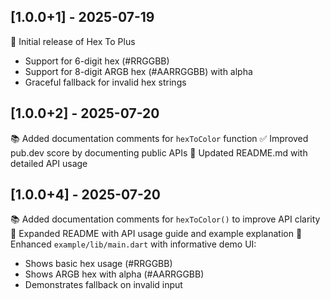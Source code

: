 ## [1.0.0+1] - 2025-07-19

🎉 Initial release of Hex To Plus

- Support for 6-digit hex (#RRGGBB)
- Support for 8-digit ARGB hex (#AARRGGBB) with alpha
- Graceful fallback for invalid hex strings

## [1.0.0+2] - 2025-07-20

📚 Added documentation comments for `hexToColor` function
✅ Improved pub.dev score by documenting public APIs
📖 Updated README.md with detailed API usage

## [1.0.0+4] - 2025-07-20

📚 Added documentation comments for `hexToColor()` to improve API clarity
📖 Expanded README with API usage guide and example explanation
🧪 Enhanced `example/lib/main.dart` with informative demo UI:
- Shows basic hex usage (#RRGGBB)
- Shows ARGB hex with alpha (#AARRGGBB)
- Demonstrates fallback on invalid input
